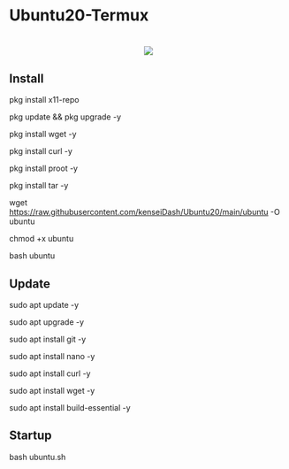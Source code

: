 # Ubuntu20-Termux
<h1 align="center">
    <img src="https://i.ibb.co/99qKqTb/k.png">
</h1>


## Install

pkg install x11-repo

pkg update && pkg upgrade -y

pkg install wget -y

pkg install curl -y

pkg install proot -y

pkg install tar -y

wget https://raw.githubusercontent.com/kenseiDash/Ubuntu20/main/ubuntu -O ubuntu

chmod +x ubuntu

bash ubuntu


## Update

sudo apt update -y

sudo apt upgrade -y

sudo apt install git -y

sudo apt install nano -y

sudo apt install curl -y

sudo apt install wget -y

sudo apt install build-essential -y


## Startup

bash ubuntu.sh
